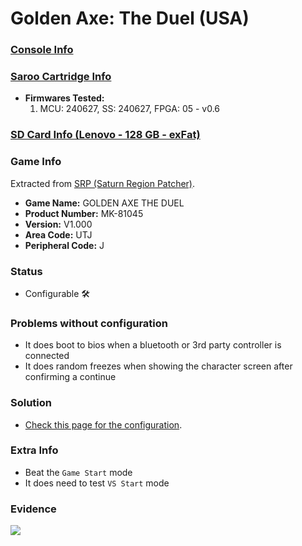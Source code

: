 # Golden Axe: The Duel (USA)

### [Console Info](../../../../../Info/Consoles/VA13/README.md)

### [Saroo Cartridge Info](../../../../../Info/Cartridges/RetroGameParadiseStore/1.32F/README.md)

- <b>Firmwares Tested:</b>
  1. MCU: 240627, SS: 240627, FPGA: 05 - v0.6

### [SD Card Info (Lenovo - 128 GB - exFat)](../../../../../Info/SdCards/Lenovo/128GB/exfat/README.md)

### Game Info

Extracted from [SRP (Saturn Region Patcher)](https://segaxtreme.net/resources/saturn-region-patcher.81/download).

- <b>Game Name:</b> GOLDEN AXE THE DUEL
- <b>Product Number:</b> MK-81045
- <b>Version:</b> V1.000
- <b>Area Code:</b> UTJ
- <b>Peripheral Code:</b> J

### Status

- Configurable :hammer_and_wrench:

### Problems without configuration

- It does boot to bios when a bluetooth or 3rd party controller is connected
- It does random freezes when showing the character screen after confirming a continue

### Solution

- [Check this page for the configuration](https://github.com/williamdsw/saroo-configuration-list/blob/master/Regions/Retails/USA/MK-81045/README.md).

### Extra Info

- Beat the `Game Start` mode
- It does need to test `VS Start` mode

### Evidence

[![](https://img.youtube.com/vi/aw9GeTj0ZFk/0.jpg)](https://www.youtube.com/watch?v=aw9GeTj0ZFk)
